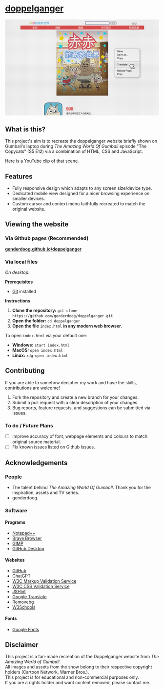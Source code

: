 # [doppelganger](https://github.com/genderdoog/doppelganger)

![Website Screenshot](./assets/readme.md/screenshot1.png)

## What is this?

This project's aim is to recreate the doppelganger website briefly shown on Gumball's laptop during *The Amazing World Of Gumball* episode "The Copycats" (S5 E12) via a combination of HTML, CSS and JavaScript.

[Here](https://www.youtube.com/watch?v=uLxBYzEjeZA&t=13s) is a YouTube clip of that scene. 

## Features
- Fully responsive design which adapts to any screen size/device type.
- Dedicated mobile view designed for a nicer browsing experience on smaller devices.
- Custom cursor and context menu faithfully recreated to match the original website.

## Viewing the website

### Via Github pages (Recommended)
**[genderdoog.github.io/doppelganger](https://genderdoog.github.io/doppelganger/)**

### Via local files
*On desktop:*

**Prerequisites**
- [Git](https://git-scm.com/) installed

**Instructions**
1. **Clone the repository:** `git clone https://github.com/genderdoog/doppelganger.git`
2. **Open the folder:** `cd doppelganger`
3. **Open the file** `index.html` **in any modern web browser.**

To open `index.html` via your default one:

- **Windows:** `start index.html`
- **MacOS:** `open index.html`
- **Linux:** `xdg-open index.html`

## Contributing
If you are able to somehow decipher my work and have the skills, contributions are welcome!

1. Fork the repository and create a new branch for your changes.
2. Submit a pull request with a clear description of your changes.
3. Bug reports, feature requests, and suggestions can be submitted via Issues.

### To do / Future Plans
- [ ] Improve accuracy of font, webpage elements and colours to match original source material.
- [ ] Fix known issues listed on Github Issues.

## Acknowledgements

### People
- The talent behind *The Amazing World Of Gumball*. Thank you for the inspiration, assets and TV series. 
- genderdoog.

### Software

#### Programs
- [Notepad++](https://notepad-plus-plus.org/)
- [Brave Browser](https://brave.com/)
- [GIMP](https://www.gimp.org/)
- [GitHub Desktop](https://github.com/apps/desktop)

#### Websites
- [GitHub](https://github.com/)
- [ChatGPT](https://chatgpt.com/)
- [W3C Markup Validation Service](https://validator.w3.org/)
- [W3C CSS Validation Service](https://jigsaw.w3.org/css-validator/)
- [JSHint](https://jshint.com/)
- [Google Translate](https://translate.google.com/)
- [Removebg](https://www.remove.bg/)
- [W3Schools](https://www.w3schools.com/)

#### Fonts
- [Google Fonts](https://fonts.google.com/)

## Disclaimer  
This project is a fan-made recreation of the Doppelganger website from *The Amazing World of Gumball*.  
All images and assets from the show belong to their respective copyright holders (Cartoon Network, Warner Bros.).  
This project is for educational and non-commercial purposes only.  
If you are a rights holder and want content removed, please contact me.
